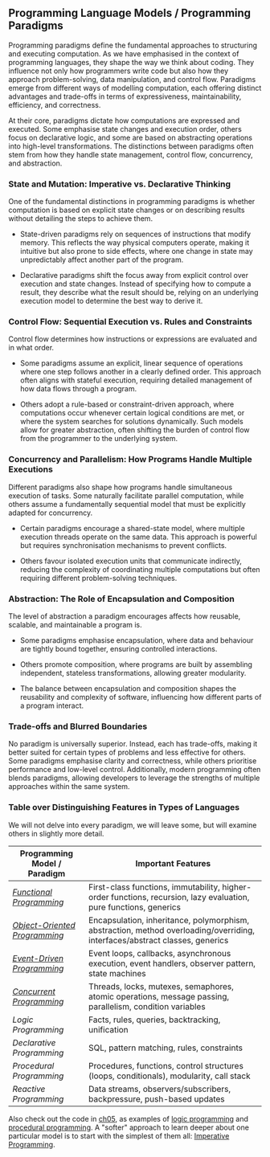 
## Programming Language Models / Programming Paradigms

Programming paradigms define the fundamental approaches to structuring and executing computation.
As we have emphasised in the context of programming languages, they shape the way we think about
coding. They influence not only how programmers write code but also how they approach problem-solving,
data manipulation, and control flow. Paradigms emerge from different ways of modelling computation,
each offering distinct advantages and trade-offs in terms of expressiveness, maintainability,
efficiency, and correctness.

At their core, paradigms dictate how computations are expressed and executed. Some emphasise state
changes and execution order, others focus on declarative logic, and some are based on abstracting
operations into high-level transformations. The distinctions between paradigms often stem from how
they handle state management, control flow, concurrency, and abstraction.


### State and Mutation: Imperative vs. Declarative Thinking

One of the fundamental distinctions in programming paradigms is whether computation is based on
explicit state changes or on describing results without detailing the steps to achieve them.

- State-driven paradigms rely on sequences of instructions that modify memory. This reflects
  the way physical computers operate, making it intuitive but also prone to side effects,
  where one change in state may unpredictably affect another part of the program.

- Declarative paradigms shift the focus away from explicit control over execution and state
  changes. Instead of specifying how to compute a result, they describe what the result should
  be, relying on an underlying execution model to determine the best way to derive it.


### Control Flow: Sequential Execution vs. Rules and Constraints

Control flow determines how instructions or expressions are evaluated and in what order.

- Some paradigms assume an explicit, linear sequence of operations where one step follows
  another in a clearly defined order. This approach often aligns with stateful execution,
  requiring detailed management of how data flows through a program.

- Others adopt a rule-based or constraint-driven approach, where computations occur whenever
  certain logical conditions are met, or where the system searches for solutions dynamically.
  Such models allow for greater abstraction, often shifting the burden of control flow from
  the programmer to the underlying system.

 
### Concurrency and Parallelism: How Programs Handle Multiple Executions

Different paradigms also shape how programs handle simultaneous execution of tasks. Some
naturally facilitate parallel computation, while others assume a fundamentally sequential
model that must be explicitly adapted for concurrency.

- Certain paradigms encourage a shared-state model, where multiple execution threads
  operate on the same data. This approach is powerful but requires synchronisation
  mechanisms to prevent conflicts.

- Others favour isolated execution units that communicate indirectly, reducing the
  complexity of coordinating multiple computations but often requiring different
  problem-solving techniques.


### Abstraction: The Role of Encapsulation and Composition

The level of abstraction a paradigm encourages affects how reusable, scalable, and
maintainable a program is.

- Some paradigms emphasise encapsulation, where data and behaviour are tightly bound
  together, ensuring controlled interactions.

- Others promote composition, where programs are built by assembling independent,
  stateless transformations, allowing greater modularity.

- The balance between encapsulation and composition shapes the reusability and
  complexity of software, influencing how different parts of a program interact.


### Trade-offs and Blurred Boundaries

No paradigm is universally superior. Instead, each has trade-offs, making it better suited for
certain types of problems and less effective for others. Some paradigms emphasise clarity and
correctness, while others prioritise performance and low-level control. Additionally, modern
programming often blends paradigms, allowing developers to leverage the strengths of multiple
approaches within the same system.

### Table over Distinguishing Features in Types of Languages

We will not delve into every paradigm, we will leave some, but will examine others in slightly
more detail.

|Programming Model / Paradigm	|Important Features|
|--|--|
|*[Functional Programming](./fp/)*	|First-class functions, immutability, higher-order functions, recursion, lazy evaluation, pure functions, generics|
|*[Object-Oriented Programming](./oo/)*	|Encapsulation, inheritance, polymorphism, abstraction, method overloading/overriding, interfaces/abstract classes, generics|
|*[Event-Driven Programming](./event/)*	|Event loops, callbacks, asynchronous execution, event handlers, observer pattern, state machines|
|*[Concurrent Programming](./concurrent/)*	|Threads, locks, mutexes, semaphores, atomic operations, message passing, parallelism, condition variables|
|*Logic Programming*	|Facts, rules, queries, backtracking, unification|
|*Declarative Programming*	|SQL, pattern matching, rules, constraints|
|*Procedural Programming*	|Procedures, functions, control structures (loops, conditionals), modularity, call stack|
|*Reactive Programming*	|Data streams, observers/subscribers, backpressure, push-based updates|

Also check out the code in [ch05](../../ch05/code/), as examples of
[logic programming](../../ch05/code/wam/) and [procedural programming](../../ch05/code/pl0/).
A "softer" approach to learn deeper about one particular model is to start with the simplest
of them all: [Imperative Programming](./imp/).
